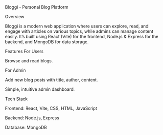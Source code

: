 Bloggi - Personal Blog Platform

Overview

Bloggi is a modern web application where users can explore, read, and engage with articles on various topics, while admins can manage content easily. It’s built using React (Vite) for the frontend, Node.js & Express for the backend, and MongoDB for data storage.

Features
For Users

Browse and read blogs.

For Admin

Add new blog posts with title, author, content.

Simple, intuitive admin dashboard.

Tech Stack

Frontend: React, Vite, CSS, HTML, JavaScript

Backend: Node.js, Express

Database: MongoDB

